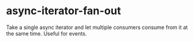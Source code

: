 # async-iterator-fan-out
Take a single async iterator and let multiple consumers consume from it at the same time. Useful for events.
